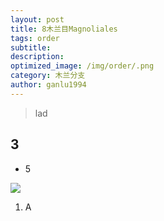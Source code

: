 ```yaml
---
layout: post
title: 8木兰目Magnoliales
tags: order    
subtitle: 
description: 
optimized_image: /img/order/.png
category: 木兰分支
author: ganlu1994  
---
```


> lad

## 3

* 5

![](/img/phylo/.png)

1. A